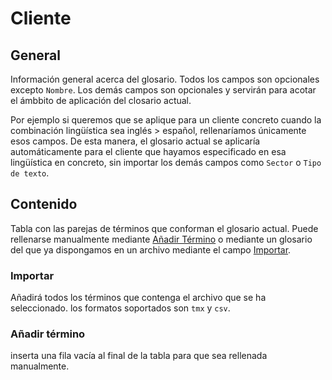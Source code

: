 # Cliente

## General

Información general acerca del glosario. Todos los campos son opcionales excepto `Nombre`. Los demás campos son opcionales y servirán para acotar el ámbbito de aplicación del closario actual.

Por ejemplo si queremos que se aplique para un cliente concreto cuando la combinación lingüística sea inglés > español, rellenaríamos únicamente esos campos. De esta manera, el glosario actual se aplicaría automáticamente para el cliente que hayamos especificado en esa lingüística en concreto, sin importar los demás campos como `Sector` o `Tipo de texto`.

## Contenido

Tabla con las parejas de términos que conforman el glosario actual. Puede rellenarse manualmente mediante [Añadir Término](#añadir-término) o mediante un glosario del que ya dispongamos en un archivo mediante el campo [Importar](#importar).

### Importar

Añadirá todos los términos que contenga el archivo que se ha seleccionado. los formatos soportados son `tmx` y `csv`.

### Añadir término

inserta una fila vacía al final de la tabla para que sea rellenada manualmente.
